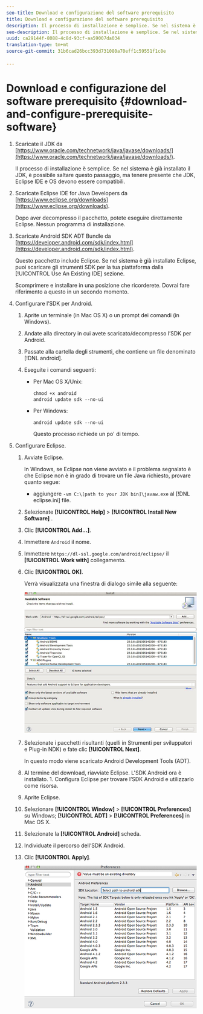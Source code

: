 ```yaml
---
seo-title: Download e configurazione del software prerequisito
title: Download e configurazione del software prerequisito
description: Il processo di installazione è semplice. Se nel sistema è già installato il JDK, è possibile saltare questo passaggio, ma tenere presente che JDK, Eclipse IDE e OS devono essere compatibili.
seo-description: Il processo di installazione è semplice. Se nel sistema è già installato il JDK, è possibile saltare questo passaggio, ma tenere presente che JDK, Eclipse IDE e OS devono essere compatibili.
uuid: ca29144f-8088-4c8d-93cf-aa59007da034
translation-type: tm+mt
source-git-commit: 31b6cad26bcc393d731080a70eff1c59551f1c8e

---
```



# Download e configurazione del software prerequisito {#download-and-configure-prerequisite-software}

1. Scaricate il JDK da [https://www.oracle.com/technetwork/java/javase/downloads/](https://www.oracle.com/technetwork/java/javase/downloads/).

   Il processo di installazione è semplice. Se nel sistema è già installato il JDK, è possibile saltare questo passaggio, ma tenere presente che JDK, Eclipse IDE e OS devono essere compatibili.
1. Scaricate Eclipse IDE for Java Developers da [https://www.eclipse.org/downloads](https://www.eclipse.org/downloads).

   Dopo aver decompresso il pacchetto, potete eseguire direttamente Eclipse. Nessun programma di installazione.
1. Scaricate Android SDK ADT Bundle da [https://developer.android.com/sdk/index.html](https://developer.android.com/sdk/index.html).

   Questo pacchetto include Eclipse. Se nel sistema è già installato Eclipse, puoi scaricare gli strumenti SDK per la tua piattaforma dalla [!UICONTROL Use An Existing IDE] sezione.

   Scomprimere e installare in una posizione che ricorderete. Dovrai fare riferimento a questo in un secondo momento.
1. Configurare l’SDK per Android.
   1. Aprite un terminale (in Mac OS X) o un prompt dei comandi (in Windows).
   1. Andate alla directory in cui avete scaricato/decompresso l’SDK per Android.
   1. Passate alla cartella degli strumenti, che contiene un file denominato [!DNL android].
   1. Eseguite i comandi seguenti:

      * Per Mac OS X/Unix:

         ```
         chmod +x android 
         android update sdk --no-ui
         ```

      * Per Windows:

         ```
         android update sdk --no-ui
         ```

         Questo processo richiede un po&#39; di tempo.

1. Configurare Eclipse.
   1. Avviate Eclipse.

      In Windows, se Eclipse non viene avviato e il problema segnalato è che Eclipse non è in grado di trovare un file Java richiesto, provare quanto segue:

      * aggiungere `-vm C:\[path to your JDK bin]\javaw.exe` al [!DNL eclipse.ini] file.
   1. Selezionate **[!UICONTROL Help]** > **[!UICONTROL Install New Software]** .
   1. Clic **[!UICONTROL Add...]**.
   1. Immettere `Android` il nome.
   1. Immettere `https://dl-ssl.google.com/android/eclipse/` il **[!UICONTROL Work with]** collegamento.
   1. Clic **[!UICONTROL OK]**.

      Verrà visualizzata una finestra di dialogo simile alla seguente:

      ![](assets/available_software.jpg)

   1. Selezionate i pacchetti risultanti (quelli in Strumenti per sviluppatori e Plug-in NDK) e fate clic **[!UICONTROL Next]**.

      In questo modo viene scaricato Android Development Tools (ADT).
   1. Al termine del download, riavviate Eclipse.
   L&#39;SDK Android ora è installato. 1. Configura Eclipse per trovare l’SDK Android e utilizzarlo come risorsa.
   1. Aprite Eclipse.
   1. Selezionare **[!UICONTROL Window]** > **[!UICONTROL Preferences]** su Windows;  **[!UICONTROL ADT]** > **[!UICONTROL Preferences]** in Mac OS X.
   1. Selezionate la **[!UICONTROL Android]** scheda.
   1. Individuate il percorso dell’SDK Android.
   1. Clic **[!UICONTROL Apply]**.

      ![Risultato del passaggio](assets/ss2.jpg)


